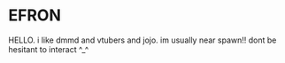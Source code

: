 # EFRON
HELLO. i like dmmd and vtubers and jojo. im usually near spawn!! dont be hesitant to interact ^_^
